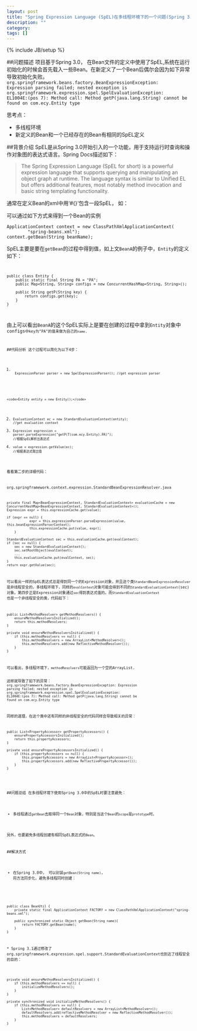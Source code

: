 ```yaml
---
layout: post
title: "Spring Expression Language (SpEL)在多线程环境下的一个问题(Spring 3.0)"
description: ""
category: 
tags: []
---
```

{% include JB/setup %}

##问题描述
项目基于Spring 3.0， 在Bean文件的定义中使用了SpEL,系统在运行初始化的时候会首先载入一些Bean。在新定义了一个Bean后偶尔会因为如下异常导致初始化失败。
<code>
org.springframework.beans.factory.BeanExpressionException: Expression parsing failed; nested exception is org.springframework.expression.spel.SpelEvaluationException: EL1004E:(pos 7): Method call: Method getP(java.lang.String) cannot be found on com.ecy.Entity type
</code>

思考点：

* 多线程环境
* 新定义的Bean和一个已经存在的Bean有相同的SpEL定义 

##背景介绍
SpEL是从Spring 3.0开始引入的一个功能，用于支持运行时查询和操作对象图的表达式语言。Spring Docs描述如下：

> The Spring Expression Language (SpEL for short) is a powerful expression language that supports querying and manipulating an object graph at runtime. The language syntax is similar to Unified EL but offers additional features, most notably method invocation and basic string templating functionality.

通常在定义Bean的xml中用‘#{}’包含一段SpEL， 如：
 
  <bean id="BeanA" class="com.ecy.CA" scope="prototype">
		<property name="name" value="#{Entity.getP(T(com.ecy.Entity).PA)}"/>
	</bean>


可以通过如下方式来得到一个Bean的实例

	ApplicationContext context = new ClassPathXmlApplicationContext(
			"spring-beans.xml");
	context.getBean(String beanName);

SpEL主要是要在<code>getBean</code>的过程中得到值，如上文<code>BeanA</code>的例子中，<code>Entity</code>的定义如下：
<code>

    public class Entity {
		public static final String PA = "PA";	
		public Map<String, String> configs = new ConcurrentHashMap<String, String>();
	
		public String getP(String key) {
			return configs.get(key);
		}
	}
</code>

由上可以看出<code>BeanA</code>的这个SpEL实际上是要在创建的过程中拿到<code>Entity</code>对象中<code>configs<code>中key为"PA"的值来做为自己的<code>name</code>.


##代码分析
这个过程可以简化为以下4步：

1. <code>
	ExpressionParser parser = new SpelExpressionParser(); //get expression parser
  </code>

	<code>Entity entity = new Entity();</code>

	
2. <code>EvaluationContext ec = new StandardEvaluationContext(entity); //get evaluation context </code>
3. <code>Expression expression = parser.parseExpression("getP(T(com.ecy.Entity).PA)"); //根据SpEL解析出表达式 </code>
4. <code>value = expression.getValue(ec); //根据表达式取出值</code>

看看第二步的详细代码：

org.springframework.context.expression.StandardBeanExpressionResolver.java
<java>

    private final Map<BeanExpressionContext, StandardEvaluationContext> evaluationCache = new ConcurrentHashMap<BeanExpressionContext, StandardEvaluationContext>();
    Expression expr = this.expressionCache.get(value);

    if (expr == null) {
				expr = this.expressionParser.parseExpression(value, this.beanExpressionParserContext);
				this.expressionCache.put(value, expr);
		}
    
    StandardEvaluationContext sec = this.evaluationCache.get(evalContext); 
    if (sec == null) { 
        sec = new StandardEvaluationContext(); 
        sec.setRootObject(evalContext);
        ...
        this.evaluationCache.put(evalContext, sec); 
    }
    return expr.getValue(sec);

</java>
可以看出一样的SpEL表达式总是得到同一个的Expression对象，并且这个类<code>StandardBeanExpressionResolver</code>是非线程安全的，多线程环境下，同样的<code>evalContext</code>对象可能会得到不同的<code>StandardEvaluationContext</code>(sec)对象。第四步正是Expression对象通过<code>sec</code>得到表达式值的。而<code>StandardEvaluationContext</code>
也是一个非线程安全的类，代码如下：
<java>

    public List<MethodResolver> getMethodResolvers() {
        ensureMethodResolversInitialized();
        return this.methodResolvers;
    }

    private void ensureMethodResolversInitialized() {
        if (this.methodResolvers == null) {
            this.methodResolvers = new ArrayList<MethodResolver>();
            this.methodResolvers.add(new ReflectiveMethodResolver());
        }
    }

</java>
可以看出，多线程环境下，<code>methodResolvers</code>可能返回为一个空的ArrayList.

这样就导致了如下的异常：
<code>
org.springframework.beans.factory.BeanExpressionException: Expression parsing failed; nested exception is org.springframework.expression.spel.SpelEvaluationException: EL1004E:(pos 7): Method call: Method getP(java.lang.String) cannot be found on com.ecy.Entity type
</code>

同样的道理，在这个类中还有同样的非线程安全的代码同样会导致相关的异常：
<java>

    public List<PropertyAccessor> getPropertyAccessors() {
        ensurePropertyAccessorsInitialized();
        return this.propertyAccessors;
    }

    private void ensurePropertyAccessorsInitialized() {
        if (this.propertyAccessors == null) {
            this.propertyAccessors = new ArrayList<PropertyAccessor>();
            this.propertyAccessors.add(new ReflectivePropertyAccessor());
        }
    }

</java>

##问题总结
在多线程环境下使用Spring 3.0中的SpEL时要注意避免：

* 多线程通过<code>getBean</code>去取得同一个<code>Bean</code>对象，特别是当这个<code>Bean</code>的<code>scope</code>是<code>prototype</code>时。

另外，也要避免多线程创建有相同SpEL表达式的<code>Bean</code>。


##解决方式
* 在Spring 3.0中， 可以封装<code>getBean(String name)</code>, 将方法同步化，避免多线程同时创建：

<java>

    public class BeanUtil {
        private static final ApplicationContext FACTORY = new ClassPathXmlApplicationContext("spring-beans.xml");
  
        public synchronized static Object getBean(String name){
            return FACTORY.getBean(name); 
        }
    }

</java>
* Spring 3.1通过修改了org.springframework.expression.spel.support.StandardEvaluationContext也到达了线程安全的目的：

<java>

    private void ensureMethodResolversInitialized() {
        if (this.methodResolvers == null) {
            initializeMethodResolvers();
        }
    }
    
    private synchronized void initializeMethodResolvers() {
        if (this.methodResolvers == null) {
            List<MethodResolver> defaultResolvers = new ArrayList<MethodResolver>();
            defaultResolvers.add(reflectiveMethodResolver = new ReflectiveMethodResolver());
            this.methodResolvers = defaultResolvers;
        }
    }
    
</java>




